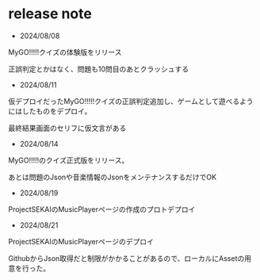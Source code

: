# release note

- 2024/08/08

MyGO!!!!!クイズの体験版をリリース

正誤判定とかはなく、問題も10問目のあとクラッシュする

- 2024/08/11

仮デプロイだったMyGO!!!!!クイズの正誤判定追加し、ゲームとして遊べるようにはしたものをデプロイ。

最終結果画面のセリフに仮文言がある

- 2024/08/14

MyGO!!!!!のクイズ正式版をリリース。

あとは問題のJsonや音楽情報のJsonをメンテナンスするだけでOK

- 2024/08/19

ProjectSEKAIのMusicPlayerページの作成のプロトデプロイ

- 2024/08/21

ProjectSEKAIのMusicPlayerページのデプロイ

GithubからJson取得だと制限がかかることがあるので、ローカルにAssetの用意を行った。
